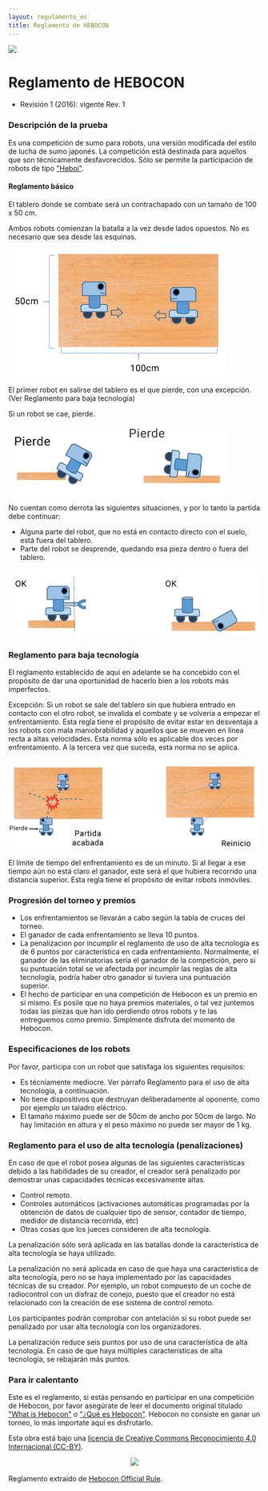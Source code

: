 ```yaml
---
layout: regulamento_es
title: Reglamento de HEBOCON
---
```


[<img src="https://upload.wikimedia.org/wikipedia/commons/thumb/6/64/Flag_of_Galicia.svg/300px-Flag_of_Galicia.svg.png" width="50">](hebocon_gl)

# Reglamento de HEBOCON

  - Revisión 1 (2016): vigente Rev. 1

### Descripción de la prueba

Es una competición de sumo para robots, una versión modificada del estilo de lucha de sumo japonés.
La competición está destinada para aquellos que son técnicamente desfavorecidos. Sólo se permite la participación de robots de tipo ["Heboi"](http://portal.nifty.com/hebocon/whats_en.htm).

#### Reglamento básico

El tablero donde se combate será un contrachapado con un tamaño de 100 x 50 cm.

Ambos robots comienzan la batalla a la vez desde lados opuestos. No es necesario que sea desde las esquinas.

![Tablero combate](img/hebocon_rule1.png)

El primer robot en salirse del tablero es el que pierde, con una excepción. (Ver Reglamento para baja tecnología)

Si un robot se cae, pierde.

![Tablero combate](img/hebocon_rule2es.png)

No cuentan como derrota las siguientes situaciones, y por lo tanto la partida debe continuar:
* Alguna parte del robot, que no está en contacto directo con el suelo, está fuera del tablero.
* Parte del robot se desprende, quedando esa pieza dentro o fuera del tablero.

![Tablero combate](img/hebocon_rule3.png)
 
### Reglamento para baja tecnología

El reglamento establecido de aquí en adelante se ha concebido con el propósito de dar una oportunidad de hacerlo bien a los robots más imperfectos.

Excepción: Si un robot se sale del tablero sin que hubiera entrado en contacto con el otro robot, se invalida el combate y se volvería a empezar el enfrentamiento. Esta regla tiene el propósito de  evitar estar en desventaja a los robots con mala maniobrabilidad y aquellos que se mueven en línea recta a altas velocidades. Esta norma sólo es aplicable dos veces por enfrentamiento. A la tercera vez que suceda, esta norma no se aplica.

![Tablero combate](img/hebocon_rule4es.png)

 El límite de tiempo del enfrentamiento es de un minuto. Si al llegar a ese tiempo aún no está claro el ganador, este será el que hubiera recorrido una distancia superior. Esta regla tiene el propósito de evitar robots inmóviles.

### Progresión del torneo y premios

* Los enfrentamientos se llevarán a cabo según la tabla de cruces del torneo.
* El ganador de cada enfrentamiento se lleva 10 puntos.
* La penalizacion por incumplir el reglamento de uso de alta tecnología es de 6 puntos por característica en cada enfrentamiento. Normalmente, el ganador de las eliminatorias sería el ganador de la competición, pero si su puntuación total se ve afectada por incumplir las reglas de alta tecnología, podría haber otro ganador si tuviera una puntuación superior.
* El hecho de participar en una competición de Hebocon es un premio en sí mismo. Es posile que no haya premios materiales, o tal vez juntemos todas las piezas que han ido perdiendo otros robots y te las entreguemos como premio. Simplmente disfruta del momento de Hebocon.

### Especificaciones de los robots

Por favor, participa con un robot que satisfaga los siguientes requisitos:

* Es técniamente mediocre. Ver párrafo Reglamento para el uso de alta tecnología, a continuación.
* No tiene dispositivos que destruyan deliberadamente al oponente, como por ejemplo un taladro eléctrico.
* El tamaño máximo puede ser de 50cm de ancho por 50cm de largo. No hay limitación en altura y el peso máximo no puede ser mayor de 1 kg.

### Reglamento para el uso de alta tecnología (penalizaciones)

En caso de que el robot posea algunas de las siguientes características debido a las habilidades de su creador, el creador será penalizado por demostrar unas capacidades técnicas excesivamente altas.

* Control remoto.
* Controles automáticos (activaciones automáticas programadas por la obtención de datos de cualquier tipo de sensor, contador de tiempo, medidor de distancia recorrida, etc)
* Otras cosas que los jueces consideren de alta tecnología.

La penalización sólo será aplicada en las batallas donde la característica de alta tecnología se haya utilizado.

La penalización no será aplicada en caso de que haya una caracteristica de alta tecnología, pero no se haya implementado por las capacidades técnicas de su creador. Por ejemplo, un robot compuesto de un coche de radiocontrol con un disfraz de conejo, puesto que el creador no está relacionado con la creación de ese sistema de control remoto.

Los participantes podrán comprobar con antelación si su robot puede ser penalizado por usar alta tecnología con los organizadores.

La penalización reduce seis puntos por uso de una característica de alta tecnología. En caso de que haya múltiples características de alta tecnología, se rebajarán más puntos.


### Para ir calentanto

Este es el reglamento, si estás pensando en participar en una competición de Hebocon, por favor asegúrate de leer el documento original titulado ["What is Hebocon"](http://portal.nifty.com/hebocon/whats_en.htm) o ["¿Qué es Hebocon"](https://t.co/Bz9cywMzrD). Hebocon no consiste en ganar un torneo, lo más importate aquí es disfrutarlo.


Esta obra está bajo una [licencia de Creative Commons Reconocimiento 4.0 Internacional (CC-BY)](http://creativecommons.org/licenses/by/4.0/).
 <p align="center">
 <img src="https://i.creativecommons.org/l/by/4.0/88x31.png">
 </p>

Reglamento extraido de [Hebocon Official Rule](http://portal.nifty.com/hebocon/rules_en.htm).
